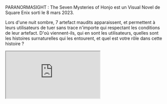 PARANORMASIGHT : The Seven Mysteries of Honjo est un Visual Novel de Square Enix sorti le 8 mars 2023.

Lors d'une nuit sombre, 7 artefact maudits apparaissent, et permettent à leurs utilisateurs de tuer sans trace n'importe qui respectant les conditions de leur artefact. D'où viennent-ils, qui en sont les utilisateurs, quelles sont les histoires surnaturelles qui les entourent, et quel est votre rôle dans cette histoire ?



<iframe src="https://www.youtube.com/embed/fZH7TutdO9Y" />

<iframe src="https://store.steampowered.com/widget/2106840/" />

